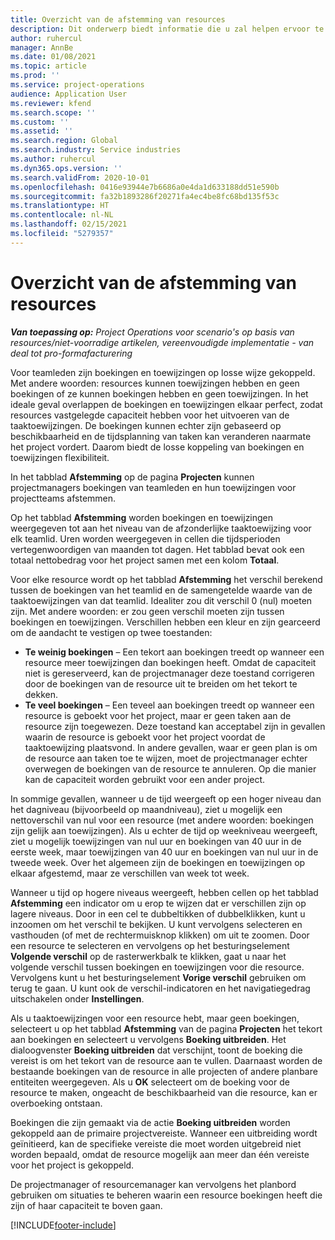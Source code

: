 ```yaml
---
title: Overzicht van de afstemming van resources
description: Dit onderwerp biedt informatie die u zal helpen ervoor te zorgen dat resourceboekingen en toewijzingen voor projecten worden afgestemd.
author: ruhercul
manager: AnnBe
ms.date: 01/08/2021
ms.topic: article
ms.prod: ''
ms.service: project-operations
audience: Application User
ms.reviewer: kfend
ms.search.scope: ''
ms.custom: ''
ms.assetid: ''
ms.search.region: Global
ms.search.industry: Service industries
ms.author: ruhercul
ms.dyn365.ops.version: ''
ms.search.validFrom: 2020-10-01
ms.openlocfilehash: 0416e93944e7b6686a0e4da1d633188dd51e590b
ms.sourcegitcommit: fa32b1893286f20271fa4ec4be8fc68bd135f53c
ms.translationtype: HT
ms.contentlocale: nl-NL
ms.lasthandoff: 02/15/2021
ms.locfileid: "5279357"
---
```

# <a name="resource-reconciliation-overview"></a>Overzicht van de afstemming van resources

_**Van toepassing op:** Project Operations voor scenario's op basis van resources/niet-voorradige artikelen, vereenvoudigde implementatie - van deal tot pro-formafacturering_

Voor teamleden zijn boekingen en toewijzingen op losse wijze gekoppeld. Met andere woorden: resources kunnen toewijzingen hebben en geen boekingen of ze kunnen boekingen hebben en geen toewijzingen. In het ideale geval overlappen de boekingen en toewijzingen elkaar perfect, zodat resources vastgelegde capaciteit hebben voor het uitvoeren van de taaktoewijzingen. De boekingen kunnen echter zijn gebaseerd op beschikbaarheid en de tijdsplanning van taken kan veranderen naarmate het project vordert. Daarom biedt de losse koppeling van boekingen en toewijzingen flexibiliteit.

In het tabblad **Afstemming** op de pagina **Projecten** kunnen projectmanagers boekingen van teamleden en hun toewijzingen voor projectteams afstemmen.

Op het tabblad **Afstemming** worden boekingen en toewijzingen weergegeven tot aan het niveau van de afzonderlijke taaktoewijzing voor elk teamlid. Uren worden weergegeven in cellen die tijdsperioden vertegenwoordigen van maanden tot dagen. Het tabblad bevat ook een totaal nettobedrag voor het project samen met een kolom **Totaal**.

Voor elke resource wordt op het tabblad **Afstemming** het verschil berekend tussen de boekingen van het teamlid en de samengetelde waarde van de taaktoewijzingen van dat teamlid. Idealiter zou dit verschil 0 (nul) moeten zijn. Met andere woorden: er zou geen verschil moeten zijn tussen boekingen en toewijzingen. Verschillen hebben een kleur en zijn gearceerd om de aandacht te vestigen op twee toestanden:

- **Te weinig boekingen** – Een tekort aan boekingen treedt op wanneer een resource meer toewijzingen dan boekingen heeft. Omdat de capaciteit niet is gereserveerd, kan de projectmanager deze toestand corrigeren door de boekingen van de resource uit te breiden om het tekort te dekken.
- **Te veel boekingen** – Een teveel aan boekingen treedt op wanneer een resource is geboekt voor het project, maar er geen taken aan de resource zijn toegewezen. Deze toestand kan acceptabel zijn in gevallen waarin de resource is geboekt voor het project voordat de taaktoewijzing plaatsvond. In andere gevallen, waar er geen plan is om de resource aan taken toe te wijzen, moet de projectmanager echter overwegen de boekingen van de resource te annuleren. Op die manier kan de capaciteit worden gebruikt voor een ander project.

In sommige gevallen, wanneer u de tijd weergeeft op een hoger niveau dan het dagniveau (bijvoorbeeld op maandniveau), ziet u mogelijk een nettoverschil van nul voor een resource (met andere woorden: boekingen zijn gelijk aan toewijzingen). Als u echter de tijd op weekniveau weergeeft, ziet u mogelijk toewijzingen van nul uur en boekingen van 40 uur in de eerste week, maar toewijzingen van 40 uur en boekingen van nul uur in de tweede week. Over het algemeen zijn de boekingen en toewijzingen op elkaar afgestemd, maar ze verschillen van week tot week.

Wanneer u tijd op hogere niveaus weergeeft, hebben cellen op het tabblad **Afstemming** een indicator om u erop te wijzen dat er verschillen zijn op lagere niveaus. Door in een cel te dubbeltikken of dubbelklikken, kunt u inzoomen om het verschil te bekijken. U kunt vervolgens selecteren en vasthouden (of met de rechtermuisknop klikken) om uit te zoomen. Door een resource te selecteren en vervolgens op het besturingselement **Volgende verschil** op de rasterwerkbalk te klikken, gaat u naar het volgende verschil tussen boekingen en toewijzingen voor die resource. Vervolgens kunt u het besturingselement **Vorige verschil** gebruiken om terug te gaan. U kunt ook de verschil-indicatoren en het navigatiegedrag uitschakelen onder **Instellingen**.

Als u taaktoewijzingen voor een resource hebt, maar geen boekingen, selecteert u op het tabblad **Afstemming** van de pagina **Projecten** het tekort aan boekingen en selecteert u vervolgens **Boeking uitbreiden**. Het dialoogvenster **Boeking uitbreiden** dat verschijnt, toont de boeking die vereist is om het tekort van de resource aan te vullen. Daarnaast worden de bestaande boekingen van de resource in alle projecten of andere planbare entiteiten weergegeven. Als u **OK** selecteert om de boeking voor de resource te maken, ongeacht de beschikbaarheid van die resource, kan er overboeking ontstaan.

Boekingen die zijn gemaakt via de actie **Boeking uitbreiden** worden gekoppeld aan de primaire projectvereiste. Wanneer een uitbreiding wordt geïnitieerd, kan de specifieke vereiste die moet worden uitgebreid niet worden bepaald, omdat de resource mogelijk aan meer dan één vereiste voor het project is gekoppeld.

De projectmanager of resourcemanager kan vervolgens het planbord gebruiken om situaties te beheren waarin een resource boekingen heeft die zijn of haar capaciteit te boven gaan.


[!INCLUDE[footer-include](../includes/footer-banner.md)]